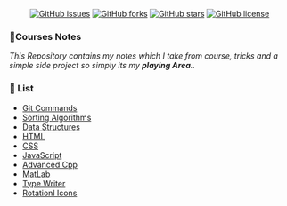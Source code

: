 <p align = "center"

[![GitHub issues](https://img.shields.io/github/issues/AbdallahHemdan/Courses-Notes)](https://github.com/AbdallahHemdan/Courses-Notes/issues)
[![GitHub forks](https://img.shields.io/github/forks/AbdallahHemdan/Courses-Notes)](https://github.com/AbdallahHemdan/Courses-Notes/network)
[![GitHub stars](https://img.shields.io/github/stars/AbdallahHemdan/Courses-Notes)](https://github.com/AbdallahHemdan/Courses-Notes/stargazers)
[![GitHub license](https://img.shields.io/github/license/AbdallahHemdan/Courses-Notes)](https://github.com/AbdallahHemdan/Courses-Notes/blob/master/LICENSE)

</p>

### 📜Courses Notes
*This Repository contains my notes which I take from course, tricks and a simple side project so simply its my __playing Area__..*

### 📌 List
- [Git Commands](https://github.com/AbdallahHemdan/Courses-Notes/blob/master/Git-Commands.md) 
- [Sorting Algorithms](https://github.com/AbdallahHemdan/Courses-Notes/tree/master/Algorithms/Sorting) 
- [Data Structures](https://github.com/AbdallahHemdan/Courses-Notes/tree/master/Data%20Structure) 
- [HTML](https://github.com/AbdallahHemdan/Courses-Notes/tree/master/HTML) 
- [CSS](https://github.com/AbdallahHemdan/Courses-Notes/tree/master/CSS) 
- [JavaScript](https://github.com/AbdallahHemdan/Courses-Notes/tree/master/JavaScript) 
- [Advanced Cpp](https://github.com/AbdallahHemdan/Courses-Notes/tree/master/Advanced%20C%2B%2B)
- [MatLab](https://github.com/AbdallahHemdan/Courses-Notes/tree/master/Matlab)
- [Type Writer](https://github.com/AbdallahHemdan/Courses-Notes/tree/master/Type%20Writer)
- [Rotationl Icons](https://github.com/AbdallahHemdan/Courses-Notes/tree/master/Rotational%20Icons) 

